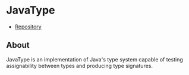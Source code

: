 # JavaType

- [Repository](https://github.com/HoneyRoasted/JavaType)

## About

JavaType is an implementation of Java's type system capable of testing assignability between types and producing type signatures.
